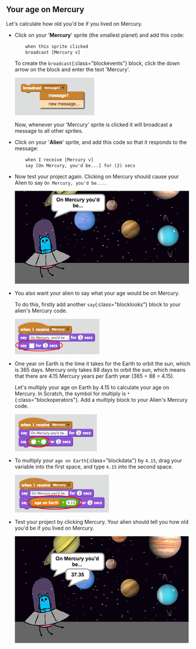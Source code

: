 ## Your age on Mercury

Let's calculate how old you'd be if you lived on Mercury.



+ Click on your '__Mercury__' sprite (the smallest planet) and add this code:

	```scratch
		when this sprite clicked
		broadcast [Mercury v]
	```

	To create the `broadcast`{:class="blockevents"} block, click the down arrow on the block and enter the text 'Mercury'.

	![screenshot](images/age-mercury-broadcast.png)

	Now, whenever your 'Mercury' sprite is clicked it will broadcast a message to all other sprites.

+ Click on your '__Alien__' sprite, and add this code so that it responds to the message:

	```scratch
		when I receive [Mercury v]
		say [On Mercury, you'd be...] for (2) secs
	```

+ Now test your project again. Clicking on Mercury should cause your Alien to say `On Mercury, you'd be...`.

	![screenshot](images/age-alien-mercury.png)

+ You also want your alien to say what your age would be on Mercury.

	To do this, firstly add another `say`{:class="blocklooks"} block to your alien's Mercury code.

	![screenshot](images/age-mercury-say.png)

+ One year on Earth is the time it takes for the Earth to orbit the sun, which is 365 days. Mercury only takes 88 days to orbit the sun, which means that there are 4.15 Mercury years per Earth year (365 ÷ 88 = 4.15).

	Let's multiply your age on Earth by 4.15 to calculate your age on Mercury. In Scratch, the symbol for multiply is `*`{:class="blockoperators"}. Add a multiply block to your Alien's Mercury code.

	![screenshot](images/age-multiply.png)

+ To multiply your `age on Earth`{:class="blockdata"} by `4.15`, drag your variable into the first space, and type `4.15` into the second space.

	![screenshot](images/age-mercury-calc.png)

+ Test your project by clicking Mercury. Your alien should tell you how old you'd be if you lived on Mercury.

	![screenshot](images/age-mercury-test.png)




